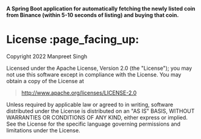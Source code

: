 #### A Spring Boot application for automatically fetching the newly listed coin from Binance (within 5-10 seconds of listing) and buying that coin.

<h1 id="license">License :page_facing_up:</h1>

Copyright 2022 Manpreet Singh

Licensed under the Apache License, Version 2.0 (the "License");
you may not use this software except in compliance with the License.
You may obtain a copy of the License at

> http://www.apache.org/licenses/LICENSE-2.0

Unless required by applicable law or agreed to in writing, software
distributed under the License is distributed on an "AS IS" BASIS,
WITHOUT WARRANTIES OR CONDITIONS OF ANY KIND, either express or implied.
See the License for the specific language governing permissions and
limitations under the License.